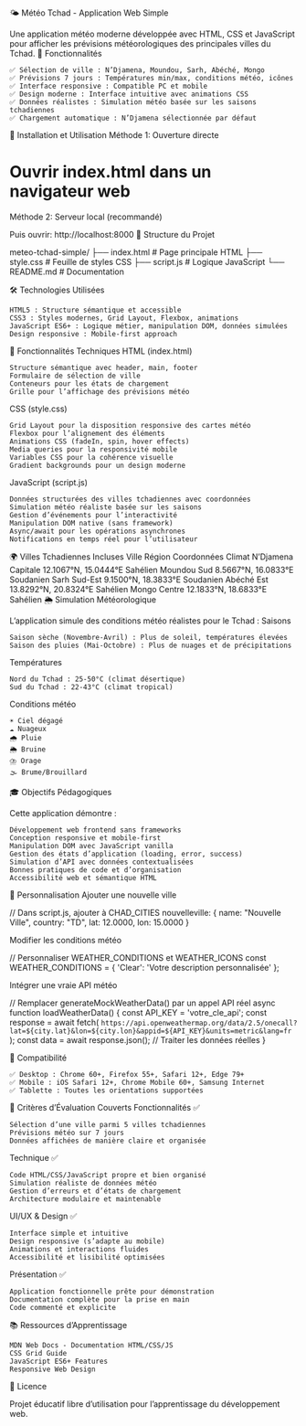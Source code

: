 🌤️ Météo Tchad - Application Web Simple

Une application météo moderne développée avec HTML, CSS et JavaScript pour afficher les prévisions météorologiques des principales villes du Tchad.
🎯 Fonctionnalités

    ✅ Sélection de ville : N’Djamena, Moundou, Sarh, Abéché, Mongo
    ✅ Prévisions 7 jours : Températures min/max, conditions météo, icônes
    ✅ Interface responsive : Compatible PC et mobile
    ✅ Design moderne : Interface intuitive avec animations CSS
    ✅ Données réalistes : Simulation météo basée sur les saisons tchadiennes
    ✅ Chargement automatique : N’Djamena sélectionnée par défaut

🚀 Installation et Utilisation
Méthode 1: Ouverture directe

# Ouvrir index.html dans un navigateur web

Méthode 2: Serveur local (recommandé)

Puis ouvrir: http://localhost:8000
📁 Structure du Projet

meteo-tchad-simple/
├── index.html          # Page principale HTML
├── style.css           # Feuille de styles CSS
├── script.js           # Logique JavaScript
└── README.md           # Documentation

🛠️ Technologies Utilisées

    HTML5 : Structure sémantique et accessible
    CSS3 : Styles modernes, Grid Layout, Flexbox, animations
    JavaScript ES6+ : Logique métier, manipulation DOM, données simulées
    Design responsive : Mobile-first approach

🎨 Fonctionnalités Techniques
HTML (index.html)

    Structure sémantique avec header, main, footer
    Formulaire de sélection de ville
    Conteneurs pour les états de chargement
    Grille pour l’affichage des prévisions météo

CSS (style.css)

    Grid Layout pour la disposition responsive des cartes météo
    Flexbox pour l’alignement des éléments
    Animations CSS (fadeIn, spin, hover effects)
    Media queries pour la responsivité mobile
    Variables CSS pour la cohérence visuelle
    Gradient backgrounds pour un design moderne

JavaScript (script.js)

    Données structurées des villes tchadiennes avec coordonnées
    Simulation météo réaliste basée sur les saisons
    Gestion d’événements pour l’interactivité
    Manipulation DOM native (sans framework)
    Async/await pour les opérations asynchrones
    Notifications en temps réel pour l’utilisateur

🌍 Villes Tchadiennes Incluses
Ville 	Région 	Coordonnées 	Climat
N’Djamena 	Capitale 	12.1067°N, 15.0444°E 	Sahélien
Moundou 	Sud 	8.5667°N, 16.0833°E 	Soudanien
Sarh 	Sud-Est 	9.1500°N, 18.3833°E 	Soudanien
Abéché 	Est 	13.8292°N, 20.8324°E 	Sahélien
Mongo 	Centre 	12.1833°N, 18.6833°E 	Sahélien
🌦️ Simulation Météorologique

L’application simule des conditions météo réalistes pour le Tchad :
Saisons

    Saison sèche (Novembre-Avril) : Plus de soleil, températures élevées
    Saison des pluies (Mai-Octobre) : Plus de nuages et de précipitations

Températures

    Nord du Tchad : 25-50°C (climat désertique)
    Sud du Tchad : 22-43°C (climat tropical)

Conditions météo

    ☀️ Ciel dégagé
    ☁️ Nuageux
    🌧️ Pluie
    🌦️ Bruine
    ⛈️ Orage
    🌫️ Brume/Brouillard

🎓 Objectifs Pédagogiques

Cette application démontre :

    Développement web frontend sans frameworks
    Conception responsive et mobile-first
    Manipulation DOM avec JavaScript vanilla
    Gestion des états d’application (loading, error, success)
    Simulation d’API avec données contextualisées
    Bonnes pratiques de code et d’organisation
    Accessibilité web et sémantique HTML

🔧 Personnalisation
Ajouter une nouvelle ville

// Dans script.js, ajouter à CHAD_CITIES
nouvelleville: {
    name: "Nouvelle Ville",
    country: "TD",
    lat: 12.0000,
    lon: 15.0000
}

Modifier les conditions météo

// Personnaliser WEATHER_CONDITIONS et WEATHER_ICONS
const WEATHER_CONDITIONS = {
    'Clear': 'Votre description personnalisée'
};

Intégrer une vraie API météo

// Remplacer generateMockWeatherData() par un appel API réel
async function loadWeatherData() {
    const API_KEY = 'votre_cle_api';
    const response = await fetch(
        `https://api.openweathermap.org/data/2.5/onecall?lat=${city.lat}&lon=${city.lon}&appid=${API_KEY}&units=metric&lang=fr`
    );
    const data = await response.json();
    // Traiter les données réelles
}

📱 Compatibilité

    ✅ Desktop : Chrome 60+, Firefox 55+, Safari 12+, Edge 79+
    ✅ Mobile : iOS Safari 12+, Chrome Mobile 60+, Samsung Internet
    ✅ Tablette : Toutes les orientations supportées

🎯 Critères d’Évaluation Couverts
Fonctionnalités ✅

    Sélection d’une ville parmi 5 villes tchadiennes
    Prévisions météo sur 7 jours
    Données affichées de manière claire et organisée

Technique ✅

    Code HTML/CSS/JavaScript propre et bien organisé
    Simulation réaliste de données météo
    Gestion d’erreurs et d’états de chargement
    Architecture modulaire et maintenable

UI/UX & Design ✅

    Interface simple et intuitive
    Design responsive (s’adapte au mobile)
    Animations et interactions fluides
    Accessibilité et lisibilité optimisées

Présentation ✅

    Application fonctionnelle prête pour démonstration
    Documentation complète pour la prise en main
    Code commenté et explicite

📚 Ressources d’Apprentissage

    MDN Web Docs - Documentation HTML/CSS/JS
    CSS Grid Guide
    JavaScript ES6+ Features
    Responsive Web Design

📄 Licence

Projet éducatif libre d’utilisation pour l’apprentissage du développement web.
